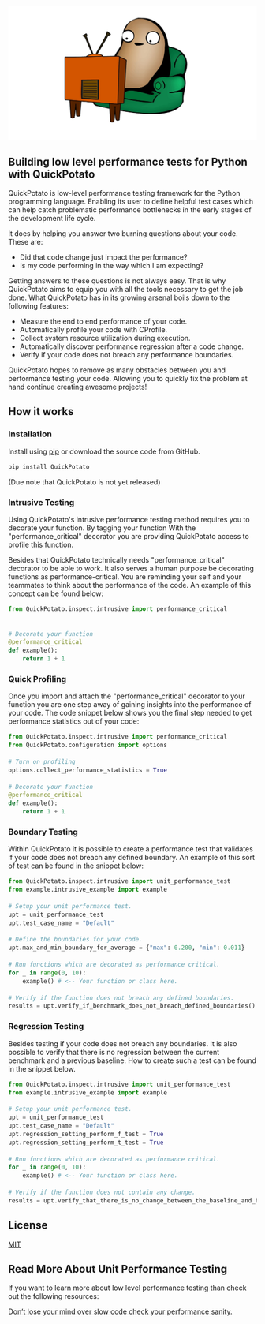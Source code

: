 [![Couch Potato code in a lazy chair](/images/potato-banner-tv.jpg "Slow Potato Code")](https://github.com/JoeyHendricks/python-low-level-performance-testing/blob/master/images/potato-banner-tv.png?raw=true)


## Building low level performance tests for Python with QuickPotato

QuickPotato is low-level performance testing framework for the Python programming language. 
Enabling its user to define helpful test cases which can help catch problematic performance bottlenecks 
in the early stages of the development life cycle.

It does by helping you answer two burning questions about your code. These are:

- Did that code change just impact the performance?
- Is my code performing in the way which I am expecting?

Getting answers to these questions is not always easy. 
That is why QuickPotato aims to equip you with all the tools necessary to get the job done. 
What QuickPotato has in its growing arsenal boils down to the following features:

- Measure the end to end performance of your code.
- Automatically profile your code with CProfile.
- Collect system resource utilization during execution.
- Automatically discover performance regression after a code change. 
- Verify if your code does not breach any performance boundaries.

QuickPotato hopes to remove as many obstacles between you and performance testing your code. 
Allowing you to quickly fix the problem at hand continue creating awesome projects!

## How it works

### Installation

Install using [pip](https://pip.pypa.io/en/stable/) or download the source code from GitHub.
```bash
pip install QuickPotato
```
(Due note that QuickPotato is not yet released)

### Intrusive Testing

Using QuickPotato's intrusive performance testing method requires you to decorate your function. 
By tagging your function With the "performance_critical" decorator you are providing 
QuickPotato access to profile this function.  

Besides that QuickPotato technically needs "performance_critical" decorator to be able to work. 
It also serves a human purpose be decorating functions as performance-critical. 
You are reminding your self and your teammates to think about the performance of the code.
An example of this concept can be found below:

```python
from QuickPotato.inspect.intrusive import performance_critical


# Decorate your function 
@performance_critical
def example():
    return 1 + 1

```

### Quick Profiling 

Once you import and attach the "performance_critical" decorator to your function you are one step 
away of gaining insights into the performance of your code. 
The code snippet below shows you the final step needed to get performance statistics out of your code: 

```python
from QuickPotato.inspect.intrusive import performance_critical
from QuickPotato.configuration import options

# Turn on profiling 
options.collect_performance_statistics = True

# Decorate your function 
@performance_critical
def example():
    return 1 + 1

```

### Boundary Testing

Within QuickPotato it is possible to create a performance test that validates if 
your code does not breach any defined boundary.
An example of this sort of test can be found in the snippet below: 

```python
from QuickPotato.inspect.intrusive import unit_performance_test
from example.intrusive_example import example

# Setup your unit performance test.
upt = unit_performance_test
upt.test_case_name = "Default"

# Define the boundaries for your code.
upt.max_and_min_boundary_for_average = {"max": 0.200, "min": 0.011}
        
# Run functions which are decorated as performance critical.
for _ in range(0, 10):
    example() # <-- Your function or class here.
        
# Verify if the function does not breach any defined boundaries.
results = upt.verify_if_benchmark_does_not_breach_defined_boundaries()
```
### Regression Testing

Besides testing if your code does not breach any boundaries.
It is also possible to verify that there is no regression between the current benchmark and a previous baseline.
How to create such a test can be found in the snippet below.

```python
from QuickPotato.inspect.intrusive import unit_performance_test
from example.intrusive_example import example

# Setup your unit performance test.
upt = unit_performance_test
upt.test_case_name = "Default"
upt.regression_setting_perform_f_test = True
upt.regression_setting_perform_t_test = True

# Run functions which are decorated as performance critical.
for _ in range(0, 10):
    example() # <-- Your function or class here.

# Verify if the function does not contain any change.
results = upt.verify_that_there_is_no_change_between_the_baseline_and_benchmark()
```

## License

[MIT](https://choosealicense.com/licenses/mit/)

## Read More About Unit Performance Testing

If you want to learn more about low level performance testing than check out the following resources:

[Don’t lose your mind over slow code check your performance sanity.](https://www.linkedin.com/pulse/dont-lose-your-mind-over-slow-code-check-performance-sanity-joey/) 